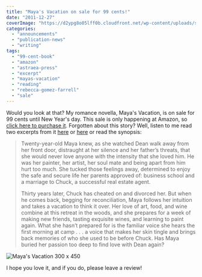```yaml
---
title: "Maya's Vacation on sale for 99 cents!"
date: "2011-12-27"
coverImage: "https://d2ypg8o05lff0b.cloudfront.net/wp-content/uploads/sites/3/2012/05/Mayas-Vacation-300-x-450.jpg"
categories:
  - "announcements"
  - "publication-news"
  - "writing"
tags:
  - "99-cent-book"
  - "amazon"
  - "astraea-press"
  - "excerpt"
  - "mayas-vacation"
  - "reading"
  - "rebecca-gomez-farrell"
  - "sale"
---
```


Would you look at that? My romance novella, Maya's Vacation, is on sale for 99 cents until New Year's day. This sale is only happening at Amazon, so [click here to purchase it](http://www.amazon.com/Mayas-Vacation-ebook/dp/B004UB1REI/ref=sr_1_1?s=books&ie=UTF8&qid=1325015069&sr=1-1 "Maya's Vacation buy link"). Forgotten about this story? Well, listen to me read two excerpts from it [here](/blog/2011/03/maya%E2%80%99s-vacation-reading-1/ "Maya's Vacation clip") or [here](/blog/2011/03/mayas-vacation-reading-2/ "Maya's Vacation Excerpt") or read the synopsis:

> Twenty-year-old Maya knew, as she watched Dean walk away from her front door, distraught at her silence and her father’s threats, that she would never love anyone with the intensity that she loved him. He was her painter, her artist, her soul mate and being apart from him hurt too much. She tucked those feelings away, determined to enjoy the safe and secure life her parents approved of: business school and a marriage to Chuck, a successful real estate agent.
>
> Thirty years later, Chuck has cheated on and divorced her. But when he comes back, begging for reconciliation, Maya follows her intuition and takes a vacation to think it over. Her love of art, food, and wine combine at this retreat in the woods, and she prepares for a week of making new friends, tasting exquisite wines, and learning to paint again. What she hasn’t prepared for is the familiar voice she hears the first morning at camp . . . a voice that makes her skin tingle and brings back memories of who she used to be before Chuck. Has Maya buried her passion too deep to find love with Dean again?

![Maya's Vacation 300 x 450](https://d2ypg8o05lff0b.cloudfront.net/wp-content/uploads/sites/3/2012/05/Mayas-Vacation-300-x-450.jpg)

I hope you love it, and if you do, please leave a review!
